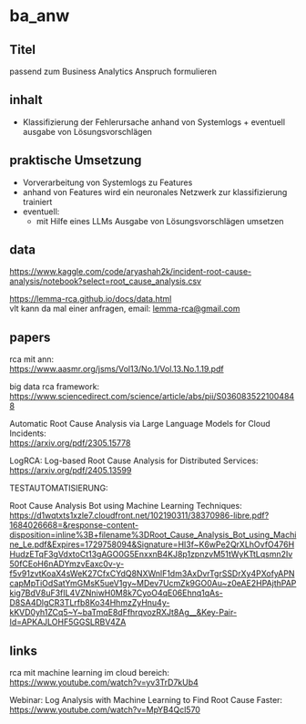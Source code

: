 # ba_anw

## Titel
 passend zum Business Analytics Anspruch formulieren

## inhalt
- Klassifizierung der Fehlerursache anhand von Systemlogs + eventuell ausgabe von Lösungsvorschlägen

## praktische Umsetzung
- Vorverarbeitung von Systemlogs zu Features
- anhand von Features wird ein neuronales Netzwerk zur klassifizierung trainiert
- eventuell:
    - mit Hilfe eines LLMs Ausgabe von Lösungsvorschlägen umsetzen

## data
https://www.kaggle.com/code/aryashah2k/incident-root-cause-analysis/notebook?select=root_cause_analysis.csv

https://lemma-rca.github.io/docs/data.html  
vlt kann da mal einer anfragen, email: lemma-rca@gmail.com

## papers
rca mit ann:  
https://www.aasmr.org/jsms/Vol13/No.1/Vol.13.No.1.19.pdf

big data rca framework:
https://www.sciencedirect.com/science/article/abs/pii/S0360835221004848

Automatic Root Cause Analysis via Large Language
Models for Cloud Incidents:  
https://arxiv.org/pdf/2305.15778

LogRCA: Log-based Root Cause Analysis for Distributed Services:
https://arxiv.org/pdf/2405.13599

TESTAUTOMATISIERUNG:

Root Cause Analysis Bot using Machine Learning Techniques:
https://d1wqtxts1xzle7.cloudfront.net/102190311/38370986-libre.pdf?1684026668=&response-content-disposition=inline%3B+filename%3DRoot_Cause_Analysis_Bot_using_Machine_Le.pdf&Expires=1729758094&Signature=HI3f~K6wPe2QrXLhOvfO476HHudzETqF3gVdxtoCt13gAGO0G5EnxxnB4KJ8p1zpnzvM51tWyKTtLqsmn2Iv50fCEoH6nADYmzvEaxc0v-y-f5v91zvtKoaX4sWeK27CfxCYdQ8NXWnlF1dm3AxDvrTgrSSDrXy4PXofyAPNcapMpTiOdSatYmGMsK5ueV1gy~MDev7UcmZk9GO0Au~z0eAE2HPAjthPAPkig7BdV8uF3fIL4VZNniwH0M8k7CyoO4qE06Ehnq1qAs-D8SA4DlgCR3TLrfb8Ko34HhmzZyHnu4y-kKVD0yh1ZCq5~Y~baTmqE8dFfhrqvozRXJt8Ag__&Key-Pair-Id=APKAJLOHF5GGSLRBV4ZA

## links
rca mit machine learning im cloud bereich:  
https://www.youtube.com/watch?v=yv3TrD7kUb4

Webinar: Log Analysis with Machine Learning to Find Root Cause Faster:  
https://www.youtube.com/watch?v=MpYB4Qcl570
